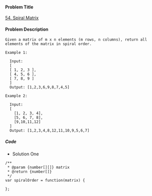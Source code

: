 #### Problem Title
[54. Spiral Matrix](https://leetcode.com/problems/spiral-matrix/)
#### Problem Description
```
Given a matrix of m x n elements (m rows, n columns), return all elements of the matrix in spiral order.

Example 1:

  Input:
  [
  [ 1, 2, 3 ],
  [ 4, 5, 6 ],
  [ 7, 8, 9 ]
  ]
  Output: [1,2,3,6,9,8,7,4,5]

Example 2:

  Input:
  [
    [1, 2, 3, 4],
    [5, 6, 7, 8],
    [9,10,11,12]
  ]
  Output: [1,2,3,4,8,12,11,10,9,5,6,7]
```

##### Code

- Solution One
```
/**
 * @param {number[][]} matrix
 * @return {number[]}
 */
var spiralOrder = function(matrix) {
    
};
```
